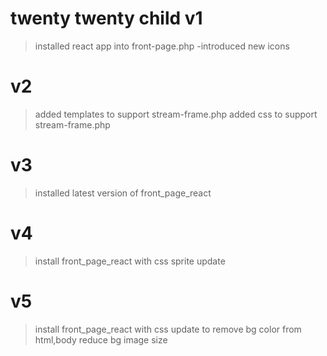 # twenty twenty child v1


> installed react app into front-page.php
	-introduced new icons

# v2

>added templates to support stream-frame.php
>added css to support stream-frame.php

# v3

> installed latest version of front_page_react

# v4

>install front_page_react with css sprite update

# v5

>install front_page_react with css update to remove bg color from html,body
>reduce bg image size
